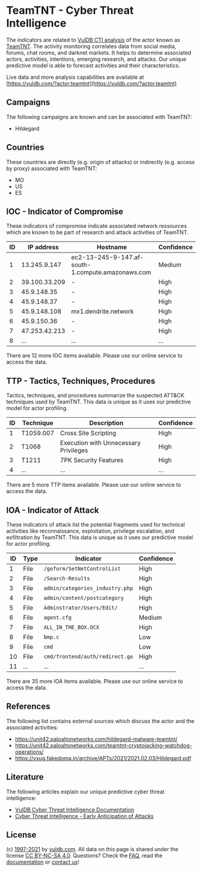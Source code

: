 # TeamTNT - Cyber Threat Intelligence

The indicators are related to [VulDB CTI analysis](https://vuldb.com/?doc.cti) of the actor known as [TeamTNT](https://vuldb.com/?actor.teamtnt). The activity monitoring correlates data from social media, forums, chat rooms, and darknet markets. It helps to determine associated actors, activities, intentions, emerging research, and attacks. Our unique predictive model is able to forecast activities and their characteristics.

Live data and more analysis capabilities are available at [https://vuldb.com/?actor.teamtnt](https://vuldb.com/?actor.teamtnt)

## Campaigns

The following campaigns are known and can be associated with TeamTNT:

* Hildegard

## Countries

These countries are directly (e.g. origin of attacks) or indirectly (e.g. access by proxy) associated with TeamTNT:

* MO
* US
* ES

## IOC - Indicator of Compromise

These indicators of compromise indicate associated network ressources which are known to be part of research and attack activities of TeamTNT.

ID | IP address | Hostname | Confidence
-- | ---------- | -------- | ----------
1 | 13.245.9.147 | ec2-13-245-9-147.af-south-1.compute.amazonaws.com | Medium
2 | 39.100.33.209 | - | High
3 | 45.9.148.35 | - | High
4 | 45.9.148.37 | - | High
5 | 45.9.148.108 | mx1.dendrite.network | High
6 | 45.9.150.36 | - | High
7 | 47.253.42.213 | - | High
8 | ... | ... | ...

There are 12 more IOC items available. Please use our online service to access the data.

## TTP - Tactics, Techniques, Procedures

Tactics, techniques, and procedures summarize the suspected ATT&CK techniques used by TeamTNT. This data is unique as it uses our predictive model for actor profiling.

ID | Technique | Description | Confidence
-- | --------- | ----------- | ----------
1 | T1059.007 | Cross Site Scripting | High
2 | T1068 | Execution with Unnecessary Privileges | High
3 | T1211 | 7PK Security Features | High
4 | ... | ... | ...

There are 5 more TTP items available. Please use our online service to access the data.

## IOA - Indicator of Attack

These indicators of attack list the potential fragments used for technical activities like reconnaissance, exploitation, privilege escalation, and exfiltration by TeamTNT. This data is unique as it uses our predictive model for actor profiling.

ID | Type | Indicator | Confidence
-- | ---- | --------- | ----------
1 | File | `/goform/SetNetControlList` | High
2 | File | `/Search-Results` | High
3 | File | `admin/categories_industry.php` | High
4 | File | `admin/content/postcategory` | High
5 | File | `Adminstrator/Users/Edit/` | High
6 | File | `agent.cfg` | Medium
7 | File | `ALL_IN_THE_BOX.OCX` | High
8 | File | `bmp.c` | Low
9 | File | `cmd` | Low
10 | File | `cmd/frontend/auth/redirect.go` | High
11 | ... | ... | ...

There are 35 more IOA items available. Please use our online service to access the data.

## References

The following list contains external sources which discuss the actor and the associated activities:

* https://unit42.paloaltonetworks.com/hildegard-malware-teamtnt/
* https://unit42.paloaltonetworks.com/teamtnt-cryptojacking-watchdog-operations/
* https://vxug.fakedoma.in/archive/APTs/2021/2021.02.03/Hildegard.pdf

## Literature

The following articles explain our unique predictive cyber threat intelligence:

* [VulDB Cyber Threat Intelligence Documentation](https://vuldb.com/?doc.cti)
* [Cyber Threat Intelligence - Early Anticipation of Attacks](https://www.scip.ch/en/?labs.20201022)

## License

(c) [1997-2021](https://vuldb.com/?doc.changelog) by [vuldb.com](https://vuldb.com/?doc.about). All data on this page is shared under the license [CC BY-NC-SA 4.0](https://creativecommons.org/licenses/by-nc-sa/4.0/). Questions? Check the [FAQ](https://vuldb.com/?doc.faq), read the [documentation](https://vuldb.com/?doc) or [contact us](https://vuldb.com/?contact)!
